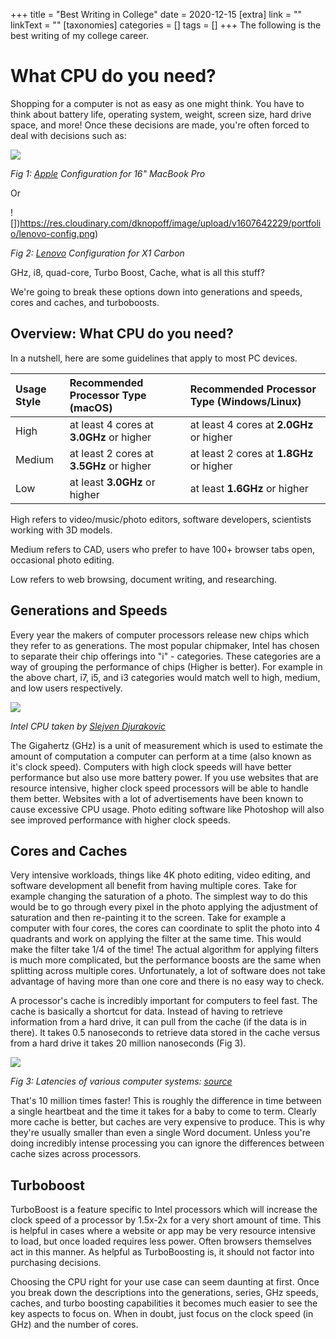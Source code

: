 +++
title = "Best Writing in College"
date = 2020-12-15
[extra]
link = ""
linkText = ""
[taxonomies]
categories = []
tags = []
+++
The following is the best writing of my college career. 

# What CPU do you need?

Shopping for a computer is not as easy as one might think. You have to think about battery life, operating system, weight, screen size, hard drive space, and more! Once these decisions are made, you're often forced to deal with decisions such as:

![](https://res.cloudinary.com/dknopoff/image/upload/f_auto/v1607642229/apple-config.png)

_Fig 1: [Apple](https://apple.com) Configuration for 16" MacBook Pro_

Or

![])https://res.cloudinary.com/dknopoff/image/upload/v1607642229/portfolio/lenovo-config.png)

_Fig 2: [Lenovo](https://lenovo.com) Configuration for X1 Carbon_

GHz, i8, quad-core, Turbo Boost, Cache, what is all this stuff?

We're going to break these options down into generations and speeds, cores and caches, and turboboosts.

## Overview: What CPU do you need?

In a nutshell, here are some guidelines that apply to most PC devices.

| Usage Style | Recommended Processor Type (macOS)       | Recommended Processor Type (Windows/Linux) |
| :---------- | :--------------------------------------- | :----------------------------------------- |
| High        | at least 4 cores at **3.0GHz** or higher | at least 4 cores at **2.0GHz** or higher   |
| Medium      | at least 2 cores at **3.5GHz** or higher | at least 2 cores at **1.8GHz** or higher   |
| Low         | at least **3.0GHz** or higher            | at least **1.6GHz** or higher              |

High refers to video/music/photo editors, software developers, scientists working with 3D models.

Medium refers to CAD, users who prefer to have 100+ browser tabs open, occasional photo editing.

Low refers to web browsing, document writing, and researching.

## Generations and Speeds

Every year the makers of computer processors release new chips which they refer to as generations. The most popular chipmaker, Intel has chosen to separate their chip offerings into "i" - categories.  These categories are a way of grouping the performance of chips (Higher is better). For example in the above chart, i7, i5, and i3 categories would match well to high, medium, and low users respectively.

![](https://res.cloudinary.com/dknopoff/image/upload/f_auto/v1607642229/portfolio/slejven-djurakovic-0uXzoEzYZ4I-unsplash.jpg)

_Intel CPU taken by [Slejven Djurakovic](https://unsplash.com/photos/0uXzoEzYZ4I)_

The Gigahertz (GHz) is a unit of measurement which is used to estimate the amount of computation a computer can perform at a time (also known as it's clock speed). Computers with high clock speeds will have better performance but also use more battery power. If you use websites that are resource intensive, higher clock speed processors will be able to handle them better. Websites with a lot of advertisements have been known to cause excessive CPU usage. Photo editing software like Photoshop will also see improved performance with higher clock speeds.

## Cores and Caches

Very intensive workloads, things like 4K photo editing, video editing, and software development all benefit from having multiple cores. Take for example changing the saturation of a photo. The simplest way to do this would be to go through every pixel in the photo applying the adjustment of saturation and then re-painting it to the screen. Take for example a computer with four cores, the cores can coordinate to split the photo into 4 quadrants and work on applying the filter at the same time. This would make the filter take 1/4 of the time! The actual algorithm for applying filters is much more complicated, but the performance boosts are the same when splitting across multiple cores. Unfortunately, a lot of software does not take advantage of having more than one core and there is no easy way to check.

A processor's cache is incredibly important for computers to feel fast. The cache is basically a shortcut for data. Instead of having to retrieve information from a hard drive, it can pull from the cache (if the data is in there). It takes 0.5 nanoseconds to retrieve data stored in the cache versus from a hard drive it takes 20 million nanoseconds (Fig 3). 

![](https://res.cloudinary.com/dknopoff/image/upload/c_crop,f_auto/v1607642229/portfolio/cache-compare.png)

_Fig 3: Latencies of various computer systems: [source](https://gist.github.com/jboner/2841832)_

That's 10 million times faster! This is roughly the difference in time between a single heartbeat and the time it takes for a baby to come to term. Clearly more cache is better, but caches are very expensive to produce. This is why they're usually smaller than even a single Word document. Unless you're doing incredibly intense processing you can ignore the differences between cache sizes across processors.

## Turboboost

TurboBoost is a feature specific to Intel processors which will increase the clock speed of a processor by 1.5x-2x for a very short amount of time. This is helpful in cases where a website or app may be very resource intensive to load, but once loaded requires less power. Often browsers themselves act in this manner. As helpful as TurboBoosting is, it should not factor into purchasing decisions. 

Choosing the CPU right for your use case can seem daunting at first. Once you break down the descriptions into the generations, series, GHz speeds, caches, and turbo boosting capabilities it becomes much easier to see the key aspects to focus on. When in doubt, just focus on the clock speed (in GHz) and the number of cores.